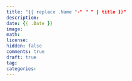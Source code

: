 ```yaml
---
title: "{{ replace .Name "-" " " | title }}"
description:
date: {{ .Date }}
image:
math:
license:
hidden: false
comments: true
draft: true
tag:
categories:
---
```


